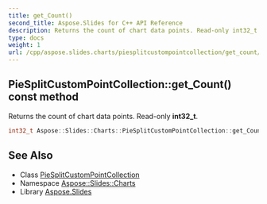 ```yaml
---
title: get_Count()
second_title: Aspose.Slides for C++ API Reference
description: Returns the count of chart data points. Read-only int32_t.
type: docs
weight: 1
url: /cpp/aspose.slides.charts/piesplitcustompointcollection/get_count/
---
```

## PieSplitCustomPointCollection::get_Count() const method


Returns the count of chart data points. Read-only **int32_t**.

```cpp
int32_t Aspose::Slides::Charts::PieSplitCustomPointCollection::get_Count() const override
```

## See Also

* Class [PieSplitCustomPointCollection](./)
* Namespace [Aspose::Slides::Charts](../)
* Library [Aspose.Slides](../../)